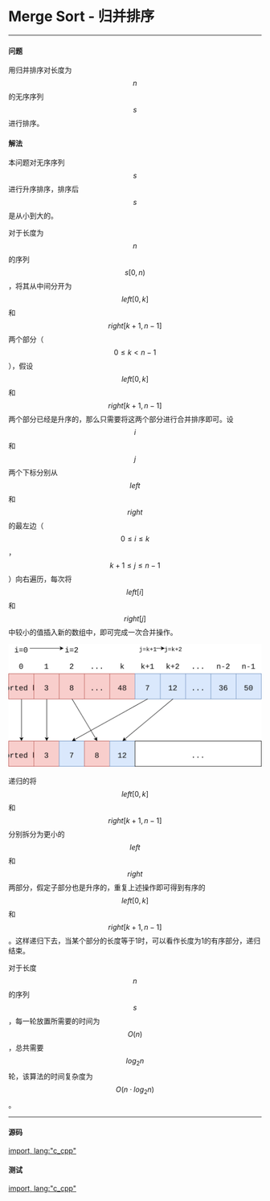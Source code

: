 # Merge Sort - 归并排序

--------

#### 问题

用归并排序对长度为$$ n $$的无序序列$$ s $$进行排序。

#### 解法

本问题对无序序列$$ s $$进行升序排序，排序后$$ s $$是从小到大的。

对于长度为$$ n $$的序列$$ s[0,n) $$，将其从中间分开为$$ left[0,k] $$和$$ right[k+1,n-1] $$两个部分（$$ 0 \le k \lt n-1 $$），假设$$ left[0,k] $$和$$ right[k+1,n-1] $$两个部分已经是升序的，那么只需要将这两个部分进行合并排序即可。设$$ i $$和$$ j $$两个下标分别从$$ left $$和$$ right $$的最左边（$$ 0 \le i \le k $$，$$ k+1 \le j \le n-1 $$）向右遍历，每次将$$ left[i] $$和$$ right[j] $$中较小的值插入新的数组中，即可完成一次合并操作。

![MergeSort1.svg](../res/MergeSort1.svg)

递归的将$$ left[0,k] $$和$$ right[k+1,n-1] $$分别拆分为更小的$$ left $$和$$ right $$两部分，假定子部分也是升序的，重复上述操作即可得到有序的$$ left[0,k] $$和$$ right[k+1,n-1] $$。这样递归下去，当某个部分的长度等于1时，可以看作长度为1的有序部分，递归结束。

对于长度$$ n $$的序列$$ s $$，每一轮放置所需要的时间为$$ O(n) $$，总共需要$$ log_{2}n $$轮，该算法的时间复杂度为$$ O(n \cdot log_{2}n) $$。

--------

#### 源码

[import, lang:"c_cpp"](../../../src/Sort/MergeSort.h)

#### 测试

[import, lang:"c_cpp"](../../../src/Sort/MergeSort.cpp)
